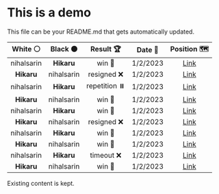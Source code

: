 # This is a demo

This file can be your README.md that gets automatically updated.

<!--START_SECTION:chessStats-->
<!-- Automatically generated with https://github.com/Balastrong/chess-stats-action -->

| White ⚪ | Black ⚫ | Result 🏆 | Date 📅 | Position 🗺️ |
|:---:|:---:|:---:|:---:|:---:|
| nihalsarin | **Hikaru** | win 🥇 | 1/2/2023 | <a href="http://www.ee.unb.ca/cgi-bin/tervo/fen.pl?select=6k1/4bp1p/p3p1p1/4P3/Pqr1BP2/7P/6P1/Q3R1K1 w - -">Link</a> |
| **Hikaru** | nihalsarin | resigned ❌ | 1/2/2023 | <a href="http://www.ee.unb.ca/cgi-bin/tervo/fen.pl?select=8/8/1k6/p2p1p2/pb1P1P1p/B6P/1PK5/8 w - -">Link</a> |
| nihalsarin | **Hikaru** | repetition ⏸️ | 1/2/2023 | <a href="http://www.ee.unb.ca/cgi-bin/tervo/fen.pl?select=n7/r5p1/4Np1p/P2p2k1/3Pp2N/P3P1PP/5P2/6K1 b - -">Link</a> |
| **Hikaru** | nihalsarin | win 🥇 | 1/2/2023 | <a href="http://www.ee.unb.ca/cgi-bin/tervo/fen.pl?select=3r1bk1/r1p2pp1/3P3p/npP1p3/8/1N4PP/1B3PB1/R1R3K1 b - -">Link</a> |
| nihalsarin | **Hikaru** | win 🥇 | 1/2/2023 | <a href="http://www.ee.unb.ca/cgi-bin/tervo/fen.pl?select=1rb1nrk1/7p/2p1ppp1/p2p4/3PP3/Pq1B2P1/1PQ1RPP1/R5K1 w - -">Link</a> |
| **Hikaru** | nihalsarin | resigned ❌ | 1/2/2023 | <a href="http://www.ee.unb.ca/cgi-bin/tervo/fen.pl?select=8/5p2/r3p3/2P1p1p1/3kP1N1/1B3P2/2K3n1/8 w - -">Link</a> |
| nihalsarin | **Hikaru** | win 🥇 | 1/2/2023 | <a href="http://www.ee.unb.ca/cgi-bin/tervo/fen.pl?select=3r2k1/q4pp1/N3p2p/3r4/pQ6/1b5P/1Rn2PP1/R4BK1 w - -">Link</a> |
| **Hikaru** | nihalsarin | win 🥇 | 1/2/2023 | <a href="http://www.ee.unb.ca/cgi-bin/tervo/fen.pl?select=8/8/8/1R6/6k1/3B4/8/3K4 b - -">Link</a> |
| nihalsarin | **Hikaru** | timeout ❌ | 1/2/2023 | <a href="http://www.ee.unb.ca/cgi-bin/tervo/fen.pl?select=4b3/p1p1P1k1/6pp/1p2bP2/PP6/7P/5K2/8 b - -">Link</a> |
| **Hikaru** | nihalsarin | win 🥇 | 1/2/2023 | <a href="http://www.ee.unb.ca/cgi-bin/tervo/fen.pl?select=r3k2r/pp3pp1/1bpp4/4p2p/qP2PPn1/P1QP3P/1N2N1P1/R1B2R1K b kq -">Link</a> |

<!--END_SECTION:chessStats-->

Existing content is kept.
